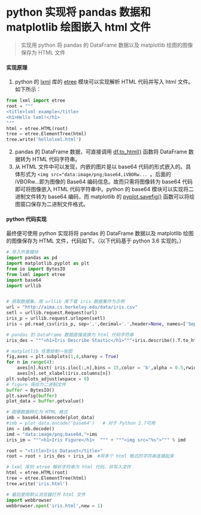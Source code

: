 # python 实现将 pandas 数据和 matplotlib 绘图嵌入 html 文件

> 实现用 python 将 pandas 的 DataFrame 数据以及 matplotlib 绘图的图像保存为 HTML 文件

#### 实现原理

1. python 的 [lxml](http://lxml.de/index.html) 库的 [etree](http://lxml.de/tutorial.html) 模块可以实现解析 HTML 代码并写入 html 文件。如下所示：
```python
from lxml import etree
root = """
<title>lxml example</title>
<h1>Hello lxml!</h1>
"""
html = etree.HTML(root)
tree = etree.ElementTree(html)
tree.write('hellolxml.html')
```
2. pandas 的 DataFrame 数据，可直接调用 [df.to_html()](http://pandas.pydata.org/pandas-docs/stable/io.html#io-html) 函数将 DataFrame 数据转为 HTML 代码字符串。
3. 从 HTML 文件中可以发现，内嵌的图片是以 base64 代码的形式嵌入的。具体形式为 `<img src="data:image/png;base64,iVBORw... `。后面的 iVBORw...即为图像的 Base64 编码信息。故而只需将图像转为 base64 代码即可将图像嵌入 HTML 代码字符串中。python 的 base64 模块可以实现将二进制文件转为 base64 编码，而 matplotlib 的 [pyplot.savefig()](https://matplotlib.org/api/_as_gen/matplotlib.pyplot.savefig.html#matplotlib.pyplot.savefig) 函数可以将绘图窗口保存为二进制文件格式。

#### python 代码实现
最终便可使用 python 实现将将 pandas 的 DataFrame 数据以及 matplotlib 绘图的图像保存为 HTML 文件，代码如下。（以下代码基于 python 3.6 实现的。）
```python
# 导入所需模块
import pandas as pd
import matplotlib.pyplot as plt
from io import BytesIO
from lxml import etree
import base64
import urllib


# 获取数据集，用 urllib 库下载 iris 数据集作为示例
url = "http://aima.cs.berkeley.edu/data/iris.csv"
setl = urllib.request.Request(url)
iris_p = urllib.request.urlopen(setl)
iris = pd.read_csv(iris_p, sep=',',decimal='.',header=None, names=['Sepal_Length','Sepal_Width','Petal_Length','Petal_Width','Species'])

# pandas 的 DataFrame 数据直接装换为 html 代码字符串
iris_des = """<h1>Iris Describe Stastic</h1>"""+iris.describe().T.to_html()

# matplotlib 任意绘制一张图
fig,axes = plt.subplots(1,4,sharey = True)
for n in range(4):
    axes[n].hist( iris.iloc[:,n],bins = 15,color = 'b',alpha = 0.5,rwidth= 0.8 )
    axes[n].set_xlabel(iris.columns[n])
plt.subplots_adjust(wspace = 0)
# figure 保存为二进制文件
buffer = BytesIO()
plt.savefig(buffer)  
plot_data = buffer.getvalue()

# 图像数据转化为 HTML 格式
imb = base64.b64encode(plot_data)  
#imb = plot_data.encode('base64')   # 对于 Python 2.7可用 
ims = imb.decode()
imd = "data:image/png;base64,"+ims
iris_im = """<h1>Iris Figure</h1>  """ + """<img src="%s">""" % imd   

root = "<title>Iris Dataset</title>"
root = root + iris_des + iris_im  #将多个 html 格式的字符串连接起来

# lxml 库的 etree 解析字符串为 html 代码，并写入文件
html = etree.HTML(root)
tree = etree.ElementTree(html)
tree.write('iris.html')

# 最后使用默认浏览器打开 html 文件
import webbrowser
webbrowser.open('iris.html',new = 1)
```